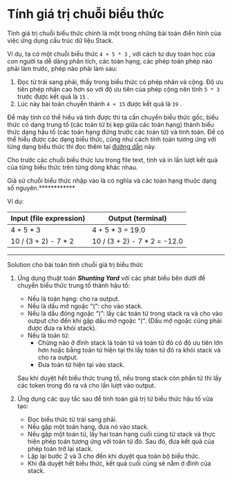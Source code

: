 # Tính giá trị chuỗi biểu thức

Tính giá trị chuỗi biểu thức chính là một trong những bài toán điển hình của việc ứng dụng cấu trúc dữ liệu Stack.

Ví dụ, ta có một chuỗi biểu thức `4 + 5 * 3` , với cách tư duy toán học của con người ta dễ dàng phân tích, các toán hạng, các phép toán phép nào phải làm trước, phép nào phải làm sau:

1. Đọc từ trái sang phải, thấy trong biểu thức có phép nhân và cộng. Độ ưu tiên phép nhân cao hơn so với độ ưu tiên của phép cộng nên tính `5 * 3` trước được kết quả là `15` .
2. Lúc này bài toán chuyển thành `4 + 15` được kết quả là `19` .

Để máy tính có thể hiểu và tính được thì ta cần chuyển biểu thức gốc, biểu thức có dạng trung tố (các toán tử bị kẹp giữa các toán hạng) thành biểu thức dạng hậu tố (các toán hạng đứng trước các toán tử) và tính toán. Để có thể hiểu được các dạng biểu thức, cũng như cách tính toán tương ứng với từng dạng biểu thức thì đọc thêm tại [đường dẫn](https://www.codingninjas.com/codestudio/library/infix-postfix-and-prefix-conversion) này.

Cho trước các chuỗi biểu thức lưu trong file text, tính và in lần lượt kết quả của từng biểu thức trên từng dòng khác nhau.

Giả sử chuỗi biểu thức nhập vào là có nghĩa và các toán hạng thuộc dạng số nguyên.************ 

Ví dụ:

| Input (file expression) | Output (terminal) |
| --- | --- |
| 4 + 5 * 3 | 4 + 5 * 3 = 19.0 |
| 10 / (3 + 2) - 7 * 2| 10 / (3 + 2) - 7 * 2 = -12.0|
---

Solution cho bài toán tính chuỗi giá trị biểu thức

1. Ứng dụng thuật toán ***Shunting Yard*** với các phát biểu bên dưới để chuyển biểu thức trung tố thành hậu tố:
    - Nếu là toán hạng: cho ra output.
    - Nếu là dấu mở ngoặc “(“: cho vào stack.
    - Nếu là dấu đóng ngoặc “)”: lấy các toán tử trong stack ra và cho vào output cho đến khi gặp dấu mở ngoặc “(“. (Dấu mở ngoặc cũng phải được đưa ra khỏi stack).
    - Nếu là toán tử:
        - Chừng nào ở đỉnh stack là toán tử và toán tử đó có độ ưu tiên lớn hơn hoặc bằng toán tử hiện tại thì lấy toán tử đó ra khỏi stack và cho ra output.
        - Đưa toán tử hiện tại vào stack.

   Sau khi duyệt hết biểu thức trung tố, nếu trong stack còn phần tử thì lấy các token trong đó ra và cho lần lượt vào output.

2. Ứng dụng các quy tắc sau để tính toán giá trị từ biểu thức hậu tố vừa tạo:
    - Đọc biểu thức từ trái sang phải.
    - Nếu gặp một toán hạng, đưa nó vào stack.
    - Nếu gặp một toán tử, lấy hai toán hạng cuối cùng từ stack và thực hiện phép toán tương ứng với toán tử đó. Sau đó, đưa kết quả của phép toán trở lại stack.
    - Lặp lại bước 2 và 3 cho đến khi duyệt qua toàn bộ biểu thức.
    - Khi đã duyệt hết biểu thức, kết quả cuối cùng sẽ nằm ở đỉnh của stack.

